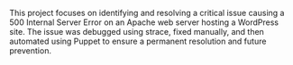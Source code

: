 This project focuses on identifying and resolving a critical issue causing a 500 Internal Server Error on an Apache web server hosting a WordPress site. The issue was debugged using strace, fixed manually, and then automated using Puppet to ensure a permanent resolution and future prevention.
